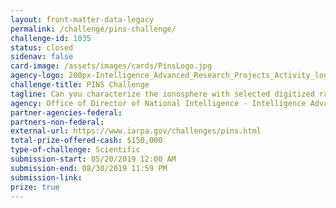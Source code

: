 ```yaml
---
layout: front-matter-data-legacy
permalink: /challenge/pins-challenge/
challenge-id: 1035
status: closed
sidenav: false
card-image: /assets/images/cards/PinsLogo.jpg
agency-logo: 200px-Intelligence_Advanced_Research_Projects_Activity_logo.png
challenge-title: PINS Challenge
tagline: Can you characterize the ionosphere with selected digitized radio-frequency (RF) spectrum  recordings from sounder receiver data?
agency: Office of Director of National Intelligence - Intelligence Advanced Research Project Activity
partner-agencies-federal: 
partners-non-federal: 
external-url: https://www.iarpa.gov/challenges/pins.html
total-prize-offered-cash: $150,000
type-of-challenge: Scientific
submission-start: 05/20/2019 12:00 AM
submission-end: 08/30/2019 11:59 PM
submission-link:  
prize: true
---
```





